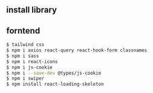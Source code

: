 ## install library

## forntend

```bash
$ tailwind css
$ npm i axios react-query react-hook-form classnames
$ npm i sass
$ npm i react-icons
$ npm i js-cookie
$ npm i --save-dev @types/js-cookie
$ npm i swiper
$ npm install react-loading-skeleton
```
